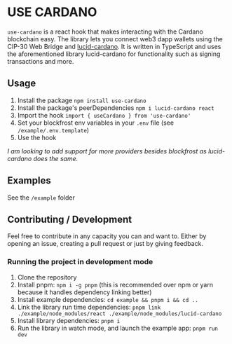# USE CARDANO

`use-cardano` is a react hook that makes interacting with the Cardano blockchain easy. The library lets you connect web3 dapp wallets using the CIP-30 Web Bridge and [lucid-cardano](). It is written in TypeScript and uses the aforementioned library lucid-cardano for functionality such as signing transactions and more.

## Usage

1. Install the package `npm install use-cardano`
1. Install the package's peerDependencies `npm i lucid-cardano react`
1. Import the hook `import { useCardano } from 'use-cardano'`
1. Set your blockfrost env variables in your `.env` file (see `/example/.env.template`)
1. Use the hook

_I am looking to add support for more providers besides blockfrost as lucid-cardano does the same._

## Examples

See the `/example` folder

## Contributing / Development

Feel free to contribute in any capacity you can and want to. Either by opening an issue, creating a pull request or just by giving feedback.

### Running the project in development mode

1. Clone the repository
1. Install pnpm: `npm i -g pnpm` (this is recommended over npm or yarn because it handles dependency linking better)
1. Install example dependencies: `cd example && pnpm i && cd ..`
1. Link the library run time dependencies: `pnpm link ./example/node_modules/react ./example/node_modules/lucid-cardano`
1. Install library dependencies: `pnpm i`
1. Run the library in watch mode, and launch the example app: `pnpm run dev`
